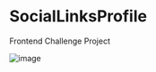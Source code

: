 # SocialLinksProfile
Frontend Challenge Project

![image](https://github.com/user-attachments/assets/28e55757-450d-4f3d-ae47-9c502220a65e)

